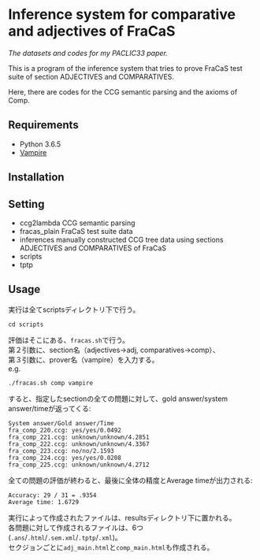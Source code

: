 # Inference system for comparative and adjectives of FraCaS

*The datasets and codes for my PACLIC33 paper.*

This is a program of the inference system that tries to prove FraCaS test suite of section ADJECTIVES and COMPARATIVES.

Here, there are codes for the CCG semantic parsing and the axioms of Comp.

## Requirements

* Python 3.6.5
* [Vampire](https://github.com/vprover/vampire)


## Installation

## Setting

* ccg2lambda
  CCG semantic parsing
* fracas_plain
  FraCaS test suite data
* inferences
  manually constructed CCG tree data using sections ADJECTIVES and COMPARATIVES of FraCaS
* scripts
* tptp


## Usage
<!--
システムの動かし方を中心に説明して、実験の再現方法を説明する。
-->
実行は全てscriptsディレクトリ下で行う。
```
cd scripts
```
評価はそこにある、`fracas.sh`で行う。  
第２引数に、section名（adjectives->adj, comparatives->comp）、  
第３引数に、prover名（vampire）を入力する。  
e.g.
```
./fracas.sh comp vampire
```
すると、指定したsectionの全ての問題に対して、gold answer/system answer/timeが返ってくる:
```
System answer/Gold answer/Time
fra_comp_220.ccg: yes/yes/0.0492
fra_comp_221.ccg: unknown/unknown/4.2851
fra_comp_222.ccg: unknown/unknown/4.3367
fra_comp_223.ccg: no/no/2.1593
fra_comp_224.ccg: yes/yes/0.0208
fra_comp_225.ccg: unknown/unknown/4.2712
```
全ての問題の評価が終わると、最後に全体の精度とAverage timeが出力される:
```
Accuracy: 29 / 31 = .9354
Average time: 1.6729
```
実行によって作成されたファイルは、resultsディレクトリ下に置かれる。  
各問題に対して作成されるファイルは、6つ (`.ans`/`.html`/`.sem.xml`/`.tptp`/`.xml`)。  
セクジョンごとに`adj_main.html`と`comp_main.html`も作成される。  


